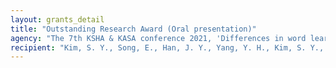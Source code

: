 ```yaml
---
layout: grants_detail
title: "Outstanding Research Award (Oral presentation)"
agency: "The 7th KSHA & KASA conference 2021, 'Differences in word learning depending on word exposure intensity during book reading intervention and related factors for word-learning in children with and without language delay.'"
recipient: "Kim, S. Y., Song, E., Han, J. Y., Yang, Y. H., Kim, S. Y., Kang, M. J., Kim, J. W., Cho, Y, R., & Yim, D."
---
```

